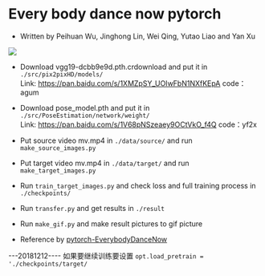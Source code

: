 # Every body dance now pytorch

* Written by Peihuan Wu, Jinghong Lin, Wei Qing, Yutao Liao and Yan Xu

![](https://github.com/CUHKSZ-TQL/Every_body_dance_now_pytorch/blob/master/result/output.gif)

* Download vgg19-dcbb9e9d.pth.crdownload and put it in `./src/pix2pixHD/models/`  <br>Link: https://pan.baidu.com/s/1XMZpSY_UOIwFbN1NXfKEpA   code：agum 

* Download pose_model.pth and put it in `./src/PoseEstimation/network/weight/`   <br>Link: https://pan.baidu.com/s/1V68pNSzeaey9OCtVkO_f4Q   code：yf2x 

* Put source video mv.mp4 in `./data/source/` and run `make_source_images.py`
* Put target video mv.mp4 in `./data/target/` and run `make_target_images.py`
* Run `train_target_images.py` and check loss and full training process in `./checkpoints/`
* Run `transfer.py` and get results in `./result`
* Run `make_gif.py` and make result pictures to gif picture

* Reference by [pytorch-EverybodyDanceNow](https://github.com/nyoki-mtl/pytorch-EverybodyDanceNow)
 
---20181212----
如果要继续训练要设置
`opt.load_pretrain = './checkpoints/target/`

